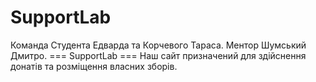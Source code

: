 # SupportLab

Команда Студента Едварда та Корчевого Тараса. Ментор Шумський Дмитро.
=== SupportLab ===
Наш сайт призначений для здійснення донатів та розміщення власних зборів.
